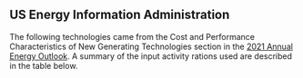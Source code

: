 ## US Energy Information Administration 
The following technologies came from the Cost and Performance Characteristics of New Generating Technologies section in the [2021 Annual Energy Outlook](https://www.eia.gov/outlooks/aeo/assumptions/pdf/table_8.2.pdf). A summary of the input activity rations used are described in the table below. 